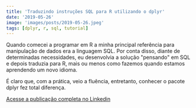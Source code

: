 ```yaml
---
title: 'Traduzindo instruções SQL para R utilizando o dplyr'
date: '2019-05-26'
image: 'images/posts/2019-05-26.jpeg'
tags: [dplyr, r, sql, tutorial]
---
```


Quando comecei a programar em R a minha principal referência para manipulação de dados era a linguagem SQL. Por conta disso, diante de determinadas necessidades, eu desenvolvia a solução "pensando" em SQL e depois traduzia para R, mais ou menos como fazemos quando estamos aprendendo um novo idioma.

É claro que, com a prática, veio a fluência, entretanto, conhecer o pacote dplyr fez total diferença.

<a href="https://www.linkedin.com/pulse/traduzindo-instruções-sql-para-r-utilizando-o-dplyr-da-silva-júnior/" class="nav__link cta-button button button--small" target="_blank">Acesse a publicação completa no Linkedin</a>
